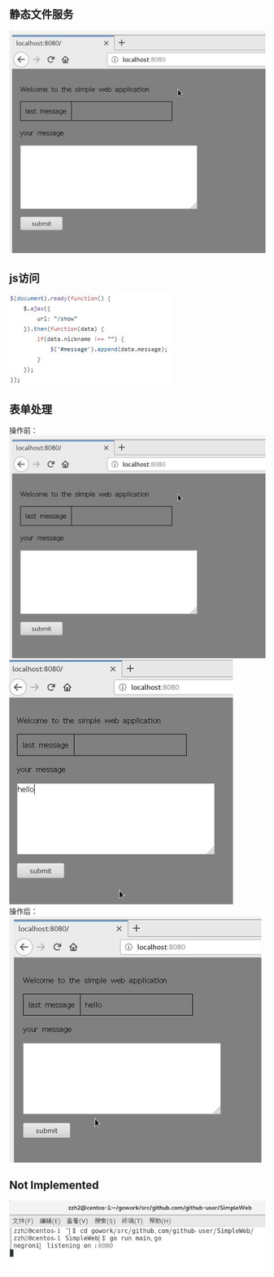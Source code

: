 ## 静态文件服务
![enter description here](https://github.com/zhongshuaihui/ServiceComputingOnCloud/blob/master/SimpleWeb/image/1.JPG)
## js访问
![enter description here](https://github.com/zhongshuaihui/ServiceComputingOnCloud/blob/master/SimpleWeb/image/6.JPG)
## 表单处理
操作前：<br>
![enter description here](https://github.com/zhongshuaihui/ServiceComputingOnCloud/blob/master/SimpleWeb/image/1.JPG)
![enter description here](https://github.com/zhongshuaihui/ServiceComputingOnCloud/blob/master/SimpleWeb/image/2.JPG)<br>
操作后：<br>
![enter description here](https://github.com/zhongshuaihui/ServiceComputingOnCloud/blob/master/SimpleWeb/image/3.JPG)
## Not Implemented
![enter description here](https://github.com/zhongshuaihui/ServiceComputingOnCloud/blob/master/SimpleWeb/image/5.JPG)
